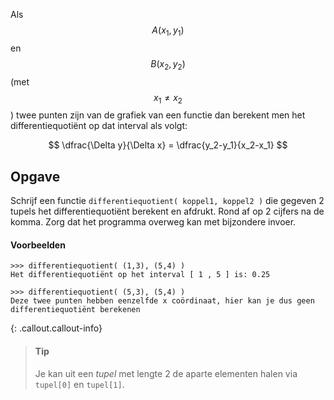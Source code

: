 Als $$A(x_1,y_1)$$ en $$B(x_2,y_2)$$ (met $$x_1 \not = x_2$$) twee punten zijn van de grafiek van een functie dan berekent men het differentiequotiënt op dat interval als volgt:

$$
\dfrac{\Delta y}{\Delta x} = \dfrac{y_2-y_1}{x_2-x_1}
$$

## Opgave
Schrijf een functie `differentiequotient( koppel1, koppel2 )` die gegeven 2 tupels het differentiequotiënt berekent en afdrukt. Rond af op 2 cijfers na de komma.
Zorg dat het programma overweg kan met bijzondere invoer.

#### Voorbeelden
```
>>> differentiequotient( (1,3), (5,4) )
Het differentiequotiënt op het interval [ 1 , 5 ] is: 0.25
```
```
>>> differentiequotient( (5,3), (5,4) )
Deze twee punten hebben eenzelfde x coördinaat, hier kan je dus geen differentiequotiënt berekenen
```

{: .callout.callout-info}
> #### Tip
> Je kan uit een *tupel* met lengte 2 de aparte elementen halen via `tupel[0]` en `tupel[1]`.